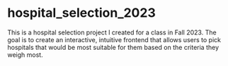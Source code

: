 # hospital_selection_2023
This is a hospital selection project I created for a class in Fall 2023. The goal is to create an interactive, intuitive frontend that allows users to pick hospitals that would be most suitable for them based on the criteria they weigh most.
